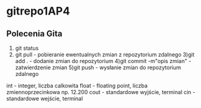 # gitrepo1AP4

## Polecenia Gita

1) git status
2) git pull - pobieranie ewentualnych zmian z repozytorium zdalnego
3)git add .  - dodanie zmian do repozytorium
4)git commit -m"opis zmian" - zatwierdzenie zmian
5)git push - wysłanie zmian do repozytorium zdalnego

int - integer, liczba calkowita
float - floating point, liczba zmiennoprzecinkowa np. 12.200
cout - standardowe wyjście, terminal
cin - standardowe wejście, terminal

